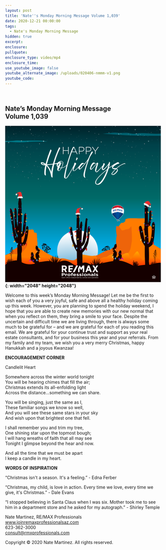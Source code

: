 ```yaml
---
layout: post
title: 'Nate''s Monday Morning Message Volume 1,039'
date: 2020-12-21 00:00:00
tags:
  - Nate's Monday Morning Message
hidden: true
excerpt:
enclosure:
pullquote:
enclosure_type: video/mp4
enclosure_time:
use_youtube_image: false
youtube_alternate_image: /uploads/020406-nmmm-v1.png
youtube_code:
---
```


&nbsp;

## **Nate’s Monday Morning Message<br>Volume 1,039**

**![](/uploads/nates-monday-morning-message-dec-21-2020.png){: width="2048" height="2048"}**

Welcome to this week’s Monday Morning Message\! Let me be the first to wish each of you a very joyful, safe and above all a healthy holiday coming up this week. However, you are planning to spend the holiday weekend, I hope that you are able to create new memories with our new normal that when you reflect on them, they bring a smile to your face. Despite the uncertain and difficult time we are living through, there is always some much to be grateful for – and we are grateful for each of you reading this email. We are grateful for your continue trust and support as your real estate consultants, and for your business this year and your referrals. From my family and my team, we wish you a very merry Christmas, happy Hanukkah and a joyous Kwanzaa\!

**ENCOURAGEMENT CORNER**

Candlelit Heart

Somewhere across the winter world tonight<br>You will be hearing chimes that fill the air;<br>Christmas extends its all-enfolding light<br>Across the distance…something we can share.

You will be singing, just the same as I,<br>These familiar songs we know so well,<br>And you will see these same stars in your sky<br>And wish upon that brightest one that fell.

I shall remember you and trim my tree,<br>One shining star upon the topmost bough;<br>I will hang wreaths of faith that all may see<br>Tonight I glimpse beyond the hear and now.

And all the time that we must be apart<br>I keep a candle in my heart.

**WORDS OF INSPIRATION**

“Christmas isn't a season. It's a feeling.” - Edna Ferber

“Christmas, my child, is love in action. Every time we love, every time we give, it's Christmas.” - Dale Evans

“I stopped believing in Santa Claus when I was six. Mother took me to see him in a department store and he asked for my autograph.” - Shirley Temple

Nate Martinez, RE/MAX Professionals<br>www.joinremaxprofessionalsaz.com<br>623-362-3000<br>consult@rmxprofessionals.com

Copyright &copy; 2020 Nate Martinez. All rights reserved.
